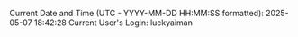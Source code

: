 Current Date and Time (UTC - YYYY-MM-DD HH:MM:SS formatted): 2025-05-07 18:42:28
Current User's Login: luckyaiman
